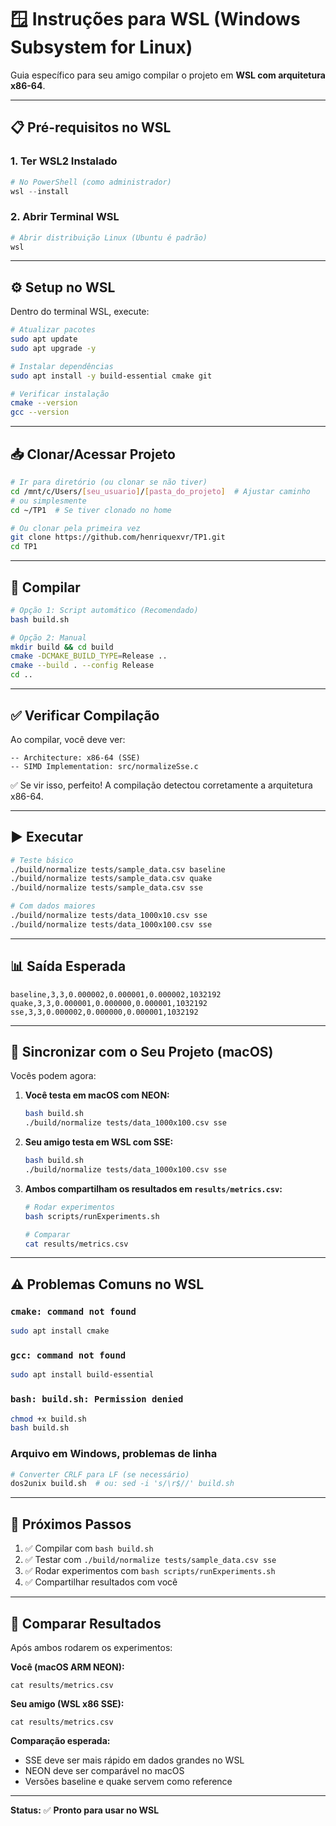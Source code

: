 # 🪟 Instruções para WSL (Windows Subsystem for Linux)

Guia específico para seu amigo compilar o projeto em **WSL com arquitetura x86-64**.

---

## 📋 Pré-requisitos no WSL

### 1. Ter WSL2 Instalado
```powershell
# No PowerShell (como administrador)
wsl --install
```

### 2. Abrir Terminal WSL
```powershell
# Abrir distribuição Linux (Ubuntu é padrão)
wsl
```

---

## ⚙️ Setup no WSL

Dentro do terminal WSL, execute:

```bash
# Atualizar pacotes
sudo apt update
sudo apt upgrade -y

# Instalar dependências
sudo apt install -y build-essential cmake git

# Verificar instalação
cmake --version
gcc --version
```

---

## 📥 Clonar/Acessar Projeto

```bash
# Ir para diretório (ou clonar se não tiver)
cd /mnt/c/Users/[seu_usuario]/[pasta_do_projeto]  # Ajustar caminho
# ou simplesmente
cd ~/TP1  # Se tiver clonado no home

# Ou clonar pela primeira vez
git clone https://github.com/henriquexvr/TP1.git
cd TP1
```

---

## 🚀 Compilar

```bash
# Opção 1: Script automático (Recomendado)
bash build.sh

# Opção 2: Manual
mkdir build && cd build
cmake -DCMAKE_BUILD_TYPE=Release ..
cmake --build . --config Release
cd ..
```

---

## ✅ Verificar Compilação

Ao compilar, você deve ver:

```
-- Architecture: x86-64 (SSE)
-- SIMD Implementation: src/normalizeSse.c
```

✅ Se vir isso, perfeito! A compilação detectou corretamente a arquitetura x86-64.

---

## ▶️ Executar

```bash
# Teste básico
./build/normalize tests/sample_data.csv baseline
./build/normalize tests/sample_data.csv quake
./build/normalize tests/sample_data.csv sse

# Com dados maiores
./build/normalize tests/data_1000x10.csv sse
./build/normalize tests/data_1000x100.csv sse
```

---

## 📊 Saída Esperada

```
baseline,3,3,0.000002,0.000001,0.000002,1032192
quake,3,3,0.000001,0.000000,0.000001,1032192
sse,3,3,0.000002,0.000000,0.000001,1032192
```

---

## 🔄 Sincronizar com o Seu Projeto (macOS)

Vocês podem agora:

1. **Você testa em macOS com NEON:**
   ```bash
   bash build.sh
   ./build/normalize tests/data_1000x100.csv sse
   ```

2. **Seu amigo testa em WSL com SSE:**
   ```bash
   bash build.sh
   ./build/normalize tests/data_1000x100.csv sse
   ```

3. **Ambos compartilham os resultados em `results/metrics.csv`:**
   ```bash
   # Rodar experimentos
   bash scripts/runExperiments.sh
   
   # Comparar
   cat results/metrics.csv
   ```

---

## ⚠️ Problemas Comuns no WSL

### `cmake: command not found`
```bash
sudo apt install cmake
```

### `gcc: command not found`
```bash
sudo apt install build-essential
```

### `bash: build.sh: Permission denied`
```bash
chmod +x build.sh
bash build.sh
```

### Arquivo em Windows, problemas de linha
```bash
# Converter CRLF para LF (se necessário)
dos2unix build.sh  # ou: sed -i 's/\r$//' build.sh
```

---

## 🎯 Próximos Passos

1. ✅ Compilar com `bash build.sh`
2. ✅ Testar com `./build/normalize tests/sample_data.csv sse`
3. ✅ Rodar experimentos com `bash scripts/runExperiments.sh`
4. ✅ Compartilhar resultados com você

---

## 💬 Comparar Resultados

Após ambos rodarem os experimentos:

**Você (macOS ARM NEON):**
```
cat results/metrics.csv
```

**Seu amigo (WSL x86 SSE):**
```
cat results/metrics.csv
```

**Comparação esperada:**
- SSE deve ser mais rápido em dados grandes no WSL
- NEON deve ser comparável no macOS
- Versões baseline e quake servem como reference

---

**Status:** ✅ **Pronto para usar no WSL**
